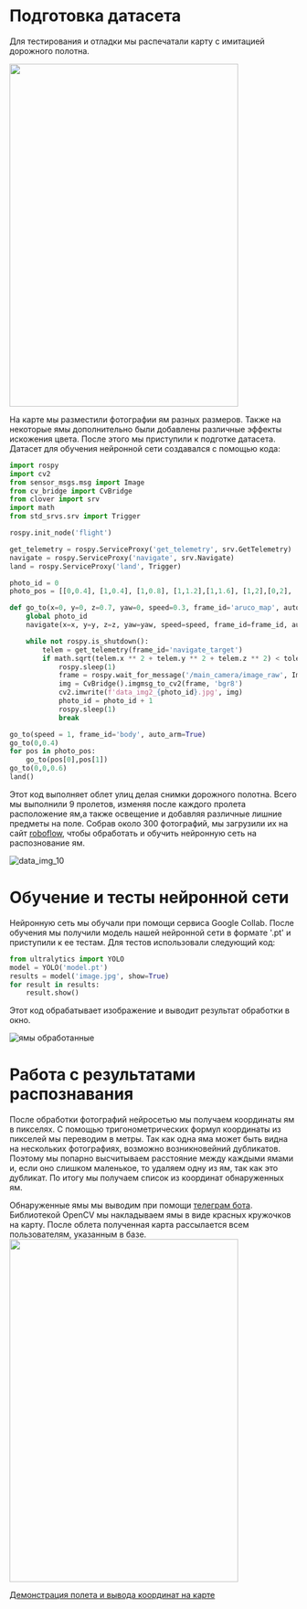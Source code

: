 
# Подготовка датасета
Для тестирования и отладки мы распечатали карту с имитацией дорожного полотна.

<img src="https://github.com/user-attachments/assets/db438641-c850-4cc7-a689-71e5e0eeebdb" width="400" height="600">


На карте мы разместили фотографии ям разных размеров. Также на некоторые ямы дополнительно были добавлены различные эффекты искожения цвета. После этого мы приступили к подготке датасета.
Датасет для обучения нейронной сети создавался с помощью кода:
```python
import rospy
import cv2
from sensor_msgs.msg import Image
from cv_bridge import CvBridge
from clover import srv
import math
from std_srvs.srv import Trigger

rospy.init_node('flight')

get_telemetry = rospy.ServiceProxy('get_telemetry', srv.GetTelemetry)
navigate = rospy.ServiceProxy('navigate', srv.Navigate)
land = rospy.ServiceProxy('land', Trigger)

photo_id = 0
photo_pos = [[0,0.4], [1,0.4], [1,0.8], [1,1.2],[1,1.6], [1,2],[0,2], [0,0.4]]

def go_to(x=0, y=0, z=0.7, yaw=0, speed=0.3, frame_id='aruco_map', auto_arm=False, tolerance=0.15):
    global photo_id
    navigate(x=x, y=y, z=z, yaw=yaw, speed=speed, frame_id=frame_id, auto_arm=auto_arm)

    while not rospy.is_shutdown():
        telem = get_telemetry(frame_id='navigate_target')
        if math.sqrt(telem.x ** 2 + telem.y ** 2 + telem.z ** 2) < tolerance:
            rospy.sleep(1)
            frame = rospy.wait_for_message('/main_camera/image_raw', Image)
            img = CvBridge().imgmsg_to_cv2(frame, 'bgr8')
            cv2.imwrite(f'data_img2_{photo_id}.jpg', img)
            photo_id = photo_id + 1
            rospy.sleep(1)
            break

go_to(speed = 1, frame_id='body', auto_arm=True)
go_to(0,0.4)
for pos in photo_pos:
    go_to(pos[0],pos[1])
go_to(0,0,0.6)
land()
```

Этот код выполняет облет улиц делая снимки дорожного полотна. Всего мы выполнили 9 пролетов, изменяя после каждого пролета расположение ям,а также освещение и добавляя различные лишние предметы на поле. Собрав около 300 фотографий, мы загрузили их на сайт [roboflow](
https://app.roboflow.com/login), чтобы обработать и обучить нейронную сеть на распознование ям.

![data_img_10](https://github.com/user-attachments/assets/5ff84f07-7390-4d1f-8c10-0e6caf8e60da)

# Обучение и тесты нейронной сети

Нейронную сеть мы обучали при помощи сервиса Google Сollab. 
После обучения мы получили модель нашей нейронной сети в формате '.pt' и приступили к ее тестам. Для тестов использовали следующий код:
```python
from ultralytics import YOLO
model = YOLO('model.pt')
results = model('image.jpg', show=True)
for result in results:
    result.show()
```
Этот код обрабатывает изображение и выводит результат обработки в окно. 

![ямы обработанные](https://github.com/user-attachments/assets/a4888274-f317-4aed-aef5-890789c613bc)

 # Работа с результатами распознавания

После обработки фотографий нейросетью мы получаем координаты ям в пикселях. С помощью тригонометрических формул координаты из пикселей мы переводим в метры. Так как одна яма может быть видна на нескольких фотографиях, возможно возникновейний дубликатов. Поэтому мы попарно высчитываем расстояние между каждыми ямами и, если оно слишком маленькое, то удаляем одну из ям, так как это дубликат. По итогу мы получаем список из координат обнаруженных ям.
  
Обнаруженные ямы мы выводим при помощи [телеграм бота](https://web.telegram.org/k/#@clever128_bot). Библиотекой OpenCV мы накладываем ямы в виде красных кружочков на карту. После облета полученная карта рассылается всем пользователям, указанным в базе.
<img src="https://github.com/user-attachments/assets/52269930-f4c1-43ea-8fbc-8d5f3a9c8714" width="400" height="600">


 
[Демонстрация полета и вывода координат на карте](https://disk.yandex.ru/i/Z1GQtmxnsRyUFA)




